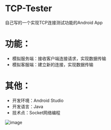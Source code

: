# TCP-Tester
自己写的一个实现TCP连接测试功能的Android App

# 功能：
- 模拟服务端：接收客户端连接请求，实现数据传输
- 模拟客服端：建立新的连接，实现数据传输

# 其他：
- 开发环境：Android Studio
- 开发语言：Java
- 技术点：Socket网络编程

![image](https://github.com/HauyuChen/TCP-Tester/blob/master/Welcome.png)
